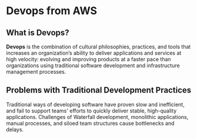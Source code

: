 # Devops from AWS

## What is Devops?

**Devops** is the combination of cultural philosophies, practices, and tools that increases an organization’s ability to deliver applications and services at high velocity: evolving and improving products at a faster pace than organizations using traditional software development and infrastructure management processes.

## Problems with Traditional Development Practices

Traditional ways of developing software have proven slow and inefficient, and fail to support teams' efforts to quickly deliver stable, high-quality applications. Challenges of Waterfall development, monolithic applications, manual processes, and siloed team structures cause bottlenecks and delays.